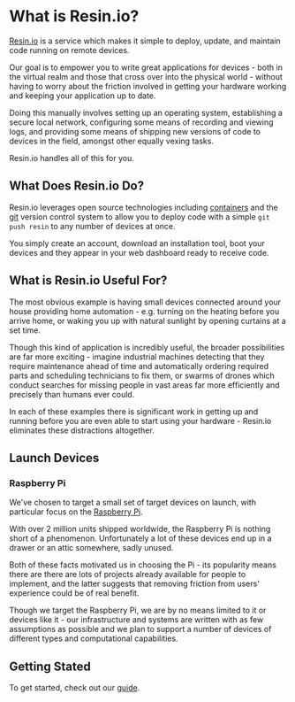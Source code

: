 
# What is Resin.io?

[Resin.io][resin] is a service which makes it simple to deploy, update, and maintain code running on remote devices.

Our goal is to empower you to write great applications for devices - both in the virtual realm and those that cross over into the physical world - without having to worry about the friction involved in getting your hardware working and keeping your application up to date.

Doing this manually involves setting up an operating system, establishing a secure local network, configuring some means of recording and viewing logs, and providing some means of shipping new versions of code to devices in the field, amongst other equally vexing tasks.

Resin.io handles all of this for you.

## What Does Resin.io Do?

Resin.io leverages open source technologies including [containers][containers] and the [git][git] version control system to allow you to deploy code with a simple `git push resin` to any number of devices at once.

You simply create an account, download an installation tool, boot your devices and they appear in your web dashboard ready to receive code.

## What is Resin.io Useful For?

The most obvious example is having small devices connected around your house providing home automation - e.g. turning on the heating before you arrive home, or waking you up with natural sunlight by opening curtains at a set time.

Though this kind of application is incredibly useful, the broader possibilities are far more exciting - imagine industrial machines detecting that they require maintenance ahead of time and automatically ordering required parts and scheduling technicians to fix them, or swarms of drones which conduct searches for missing people in vast areas far more efficiently and precisely than humans ever could.

In each of these examples there is significant work in getting up and running before you are even able to start using your hardware - Resin.io eliminates these distractions altogether.

## Launch Devices

### Raspberry Pi

We've chosen to target a small set of target devices on launch, with particular focus on the [Raspberry Pi][rpi].

With over 2 million units shipped worldwide, the Raspberry Pi is nothing short of a phenomenon. Unfortunately a lot of these devices end up in a drawer or an attic somewhere, sadly unused.

Both of these facts motivated us in choosing the Pi - its popularity means there are there are lots of projects already available for people to implement, and the latter suggests that removing friction from users' experience could be of real benefit.

Though we target the Raspberry Pi, we are by no means limited to it or devices like it - our infrastructure and systems are written with as few assumptions as possible and we plan to support a number of devices of different types and computational capabilities.

## Getting Stated

To get started, check out our [guide][gettingStarted].

[resin]:http://resin.io
[rpi]:http://www.raspberrypi.org/

[gettingStarted]:/pages/gettingStarted.md

[containers]:http://en.wikipedia.org/wiki/Operating_system%E2%80%93level_virtualization
[git]:http://git-scm.com/
